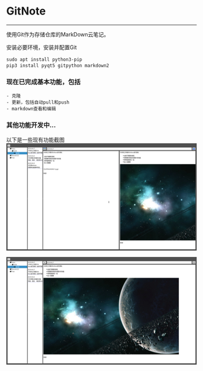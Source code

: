 # GitNote
---------------------------------------
使用Git作为存储仓库的MarkDown云笔记。

安装必要环境，安装并配置Git
```
sudo apt install python3-pip
pip3 install pyqt5 gitpython markdown2
```

### 现在已完成基本功能，包括
	- 克隆
	- 更新，包括自动pull和push
	- markdown查看和编辑

### 其他功能开发中...

以下是一些现有功能截图
![](pictures/gitnote-9.png)

![](pictures/gitnote-10.png)

